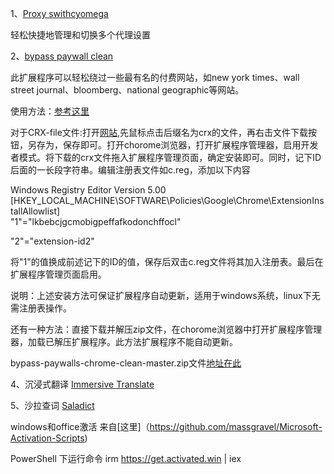 1、[Proxy swithcyomega](https://chromewebstore.google.com/detail/proxy-switchyomega/padekgcemlokbadohgkifijomclgjgif?hl=zh-CN)

轻松快捷地管理和切换多个代理设置

2、[bypass paywall clean](https://gitflic.ru/project/magnolia1234/bpc_uploads)

此扩展程序可以轻松绕过一些最有名的付费网站，如new york times、wall street journal、bloomberg、national geographic等网站。

使用方法：[参考这里](https://github.com/bpc-clone/bypass-paywalls-chrome-clean/blob/master/README.md#installation)

对于CRX-file文件:打开[网站](https://gitflic.ru/project/magnolia1234/bpc_uploads),先鼠标点击后缀名为crx的文件，再右击文件下载按钮，另存为，保存即可。打开chorome浏览器，打开扩展程序管理器，启用开发者模式。将下载的crx文件拖入扩展程序管理页面，确定安装即可。同时，记下ID后面的一长段字符串。编辑注册表文件如c.reg，添加以下内容

Windows Registry Editor Version 5.00  
[HKEY_LOCAL_MACHINE\SOFTWARE\Policies\Google\Chrome\ExtensionInstallAllowlist]  
"1"="lkbebcjgcmobigpeffafkodonchffocl"

"2"="extension-id2"

将"1"的值换成前述记下的ID的值，保存后双击c.reg文件将其加入注册表。最后在扩展程序管理页面启用。

说明：上述安装方法可保证扩展程序自动更新，适用于windows系统，linux下无需注册表操作。

还有一种方法：直接下载并解压zip文件，在chorome浏览器中打开扩展程序管理器，加载已解压扩展程序。此方法扩展程序不能自动更新。

bypass-paywalls-chrome-clean-master.zip文件[地址在此](https://gitflic.ru/project/magnolia1234/bpc_uploads/blob/raw?file=bypass-paywalls-chrome-clean-master.zip)

4、沉浸式翻译 [Immersive Translate](https://chromewebstore.google.com/detail/immersive-translate-trans/bpoadfkcbjbfhfodiogcnhhhpibjhbnh)

5、沙拉查词 [Saladict](https://chromewebstore.google.com/detail/cdonnmffkdaoajfknoeeecmchibpmkmg)


windows和office激活 来自[这里]（https://github.com/massgravel/Microsoft-Activation-Scripts)

 PowerShell 下运行命令    irm https://get.activated.win | iex
